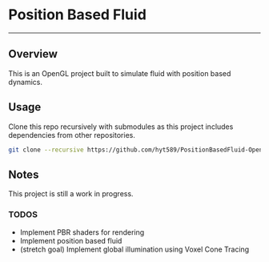 # Position Based Fluid

***

## Overview

This is an OpenGL project built to simulate fluid with position based dynamics.

## Usage

Clone this repo recursively with submodules as this project includes dependencies from other repositories.

```bash
git clone --recursive https://github.com/hyt589/PositionBasedFluid-OpenGL.git
```

## Notes

This project is still a work in progress.

### TODOS

- Implement PBR shaders for rendering
- Implement position based fluid
- (stretch goal) Implement global illumination using Voxel Cone Tracing